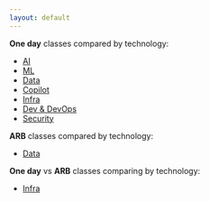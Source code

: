 ```yaml
---
layout: default
---
```


**One day** classes compared by technology:

- [AI](./docs/ai-table.md)
- [ML](./docs/ml-table.md)
- [Data](./docs/dp-table.md)
- [Copilot](./docs/copilot-table.md)
- [Infra](./docs/admin-table.md)
- [Dev & DevOps](./docs/dev-table.md)
- [Security](./docs/security-table.md)   
     
**ARB** classes compared by technology:

- [Data](./docs/dp-table-arb.md)

**One day** vs **ARB** classes comparing by technology:     
   
- [Infra](./docs/admin-compare.md)




